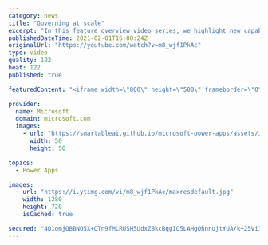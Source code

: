 ```yaml
---
category: news
title: "Governing at scale"
excerpt: "In this feature overview video series, we highlight new capabilities included in the latest update to Microsoft Power Apps.  Microsoft's Power Platform is a rich ecosystem of more than three hundred Microsoft and non-Microsoft connectors that can be leveraged by apps and flows. We are proud to introduce"
publishedDateTime: 2021-02-01T16:00:24Z
originalUrl: "https://youtube.com/watch?v=m8_wjf1PkAc"
type: video
quality: 122
heat: 122
published: true

featuredContent: "<iframe width=\"800\" height=\"500\" frameborder=\"0\" src=\"https://www.youtube.com/embed/m8_wjf1PkAc\" allow=\"accelerometer; autoplay; encrypted-media; gyroscope; picture-in-picture\" allowfullscreen></iframe>"

provider:
  name: Microsoft
  domain: microsoft.com
  images:
    - url: "https://smartableai.github.io/microsoft-power-apps/assets/images/organizations/microsoft.com-50x50.jpg"
      width: 50
      height: 50

topics:
  - Power Apps

images:
  - url: "https://i.ytimg.com/vi/m8_wjf1PkAc/maxresdefault.jpg"
    width: 1280
    height: 720
    isCached: true

secured: "4Q1omjQBBNO5X+QTn9fMLRUSH5UdxZBkcBqgIQ5LAHgQhnnujtYUA/k+25ViIiJyxpf0daPkpzoWTQjeagDbvgIY+Qq25JzVA57RC+HfmCphXGXQeXJhcJiwAnxTqBn6wzmeIL8PobGsLafeokWhM9vzFwsmSjSGRTp+7qcFX3Zjoj2Zb9HSTUmQWH3eh8Nolfx7iOLZet6kqyalKTHIb7w479rHSYZoEB2G4amaAH8yb15+3ytuXLFuZ+uQBw+0SZGxBr+gXY3I7d5aNq5UMDPYWMIpxcr+D3Zim25D9INIG4x83peYCuKYczaJnQZEMazjlJcUGsATpdjxCZHDJJriN7HRzGwe+VNeh74SS6xkCAdqVKPlZINDkRWj/pHbl/FalmDQvyTG18CEoq09OPZ409bNIUJ04O66gIZGs+A=;V997bCTrGBkzjrSor/+B2A=="
---
```


